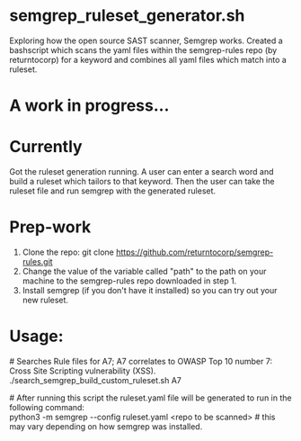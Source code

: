 # semgrep_ruleset_generator.sh
Exploring how the open source SAST scanner, Semgrep works. Created a bashscript which scans the yaml files within the semgrep-rules repo (by returntocorp) for a keyword and combines all yaml files which match into a ruleset.

# A work in progress...

# Currently
Got the ruleset generation running. A user can enter a search word and build a ruleset which tailors to that keyword. Then the user can take the ruleset file and run semgrep with the generated ruleset.

# Prep-work
1) Clone the repo: git clone https://github.com/returntocorp/semgrep-rules.git 
2) Change the value of the variable called "path" to the path on your machine to the semgrep-rules repo downloaded in step 1.
3) Install semgrep (if you don't have it installed) so you can try out your new ruleset.

# Usage:
\# Searches Rule files for A7; A7 correlates to OWASP Top 10 number 7: Cross Site Scripting vulnerability (XSS).
./search_semgrep_build_custom_ruleset.sh A7 

\# After running this script the ruleset.yaml file will be generated to run in the following command:</br>
python3 -m semgrep --config ruleset.yaml \<repo to be scanned\> \# this may vary depending on how semgrep was installed.

